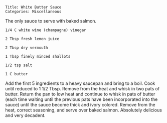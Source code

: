 ~~~ recipe-info
Title: White Butter Sauce
Categories: Miscellaneous
~~~

The only sauce to serve with baked salmon.

~~~ recipe-ingredients
1/4 C white wine (champagne) vinegar

2 Tbsp fresh lemon juice

2 Tbsp dry vermouth

1 Tbsp finely minced shallots

1/2 tsp salt

1 C butter
~~~

Add the first 5 ingredients to a heavy saucepan and bring to a boil.  Cook until reduced to 1 1/2
Tbsp.  Remove from the heat and whisk in two pats of butter.  Return the pan to low heat and
continue to whisk in pats of butter (each time waiting until the previous pats have been
incorporated into the sauce) until the sauce become thick and ivory colored.  Remove from the heat,
correct seasoning, and serve over baked salmon.  Absolutely delicious and very decadent.
